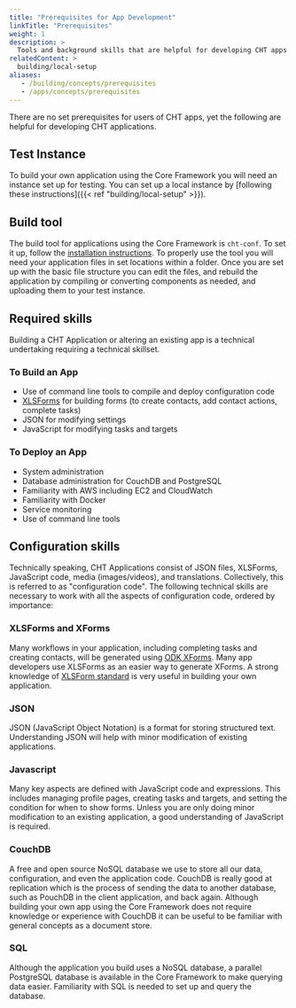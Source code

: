 ```yaml
---
title: "Prerequisites for App Development"
linkTitle: "Prerequisites"
weight: 1
description: >
  Tools and background skills that are helpful for developing CHT apps
relatedContent: > 
  building/local-setup
aliases:
   - /building/concepts/prerequisites
   - /apps/concepts/prerequisites
---
```

There are no set prerequisites for users of CHT apps, yet the following are helpful for developing CHT applications.

## Test Instance
To build your own application using the Core Framework you will need an instance set up for testing. You can set up a local instance by [following these instructions]({{< ref "building/local-setup" >}}).

## Build tool
The build tool for applications using the Core Framework is `cht-conf`. To set it up, follow the [installation instructions](https://github.com/medic/cht-conf/blob/master/README.md). To properly use the tool you will need your application files in set locations within a folder. Once you are set up with the basic file structure you can edit the files, and rebuild the application by compiling or converting components as needed, and uploading them to your test instance.

## Required skills

Building a CHT Application or altering an existing app is a technical undertaking requiring a technical skillset.

### To Build an App

* Use of command line tools to compile and deploy configuration code
* [XLSForms](http://xlsform.org) for building forms (to create contacts, add contact actions, complete tasks)
* JSON for modifying settings
* JavaScript for modifying tasks and targets

### To Deploy an App

* System administration
* Database administration for CouchDB and PostgreSQL
* Familiarity with AWS including EC2 and CloudWatch
* Familiarity with Docker
* Service monitoring
* Use of command line tools

## Configuration skills
Technically speaking, CHT Applications consist of JSON files, XLSForms, JavaScript code, media (images/videos), and translations. Collectively, this is referred to as "configuration code". The following technical skills are necessary to work with all the aspects of configuration code, ordered by importance:

### XLSForms and XForms
Many workflows in your application, including completing tasks and creating contacts, will be generated using [ODK XForms](https://opendatakit.github.io/xforms-spec/). Many app developers use XLSForms as an easier way to generate XForms. A strong knowledge of [XLSForm standard](http://xlsform.org/) is very useful in building your own application.

### JSON
JSON (JavaScript Object Notation) is a format for storing structured text. Understanding JSON will help with minor modification of existing applications.

### Javascript
Many key aspects are defined with JavaScript code and expressions. This includes managing profile pages, creating tasks and targets, and setting the condition for when to show forms. Unless you are only doing minor modification to an existing application, a good understanding of JavaScript is required.

### CouchDB
A free and open source NoSQL database we use to store all our data, configuration, and even the application code. CouchDB is really good at replication which is the process of sending the data to another database, such as PouchDB in the client application, and back again. Although building your own app using the Core Framework does not require knowledge or experience with CouchDB it can be useful to be familiar with general concepts as a document store.

### SQL
Although the application you build uses a NoSQL database, a parallel PostgreSQL database is available in the Core Framework to make querying data easier. Familiarity with SQL is needed to set up and query the database.
